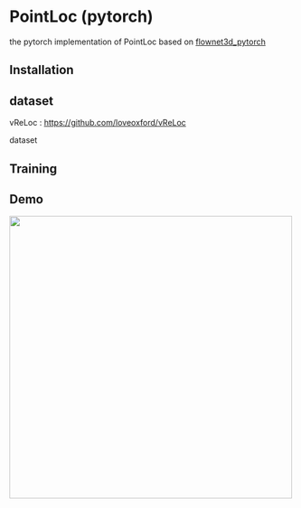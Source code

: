 # PointLoc (pytorch)
the pytorch implementation of PointLoc based on [flownet3d_pytorch](https://github.com/hyangwinter/flownet3d_pytorch/tree/master)


## Installation

## dataset
vReLoc : https://github.com/loveoxford/vReLoc

dataset 
## Training


## Demo

<img src="etc%2Fpoinloc_onlyscan.gif" width="500" height="500"/>

